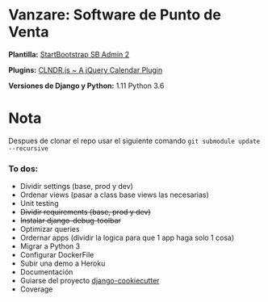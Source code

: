 # Vanzare: Software de Punto de Venta


**Plantilla:**
[StartBootstrap SB Admin 2](https://startbootstrap.com/template-overviews/sb-admin-2/)


**Plugins:**
[CLNDR.js ~ A jQuery Calendar Plugin](http://kylestetz.github.io/CLNDR/)


**Versiones de Django y Python:**
1.11
Python 3.6


# Nota
Despues de clonar el repo usar el siguiente comando `git submodule update --recursive`

### To dos:

- Dividir settings (base, prod y dev)
- Ordenar views (pasar a class base views las necesarias)
- Unit testing
- ~~Dividir requirements (base, prod y dev)~~
- ~~Instalar django-debug-toolbar~~
- Optimizar queries
- Ordernar apps (dividir la logica para que 1 app haga solo 1 cosa)
- Migrar a Python 3
- Configurar DockerFile
- Subir una demo a Heroku
- Documentación
- Guiarse del proyecto [django-cookiecutter](https://github.com/pydanny/cookiecutter-django)
- Coverage
